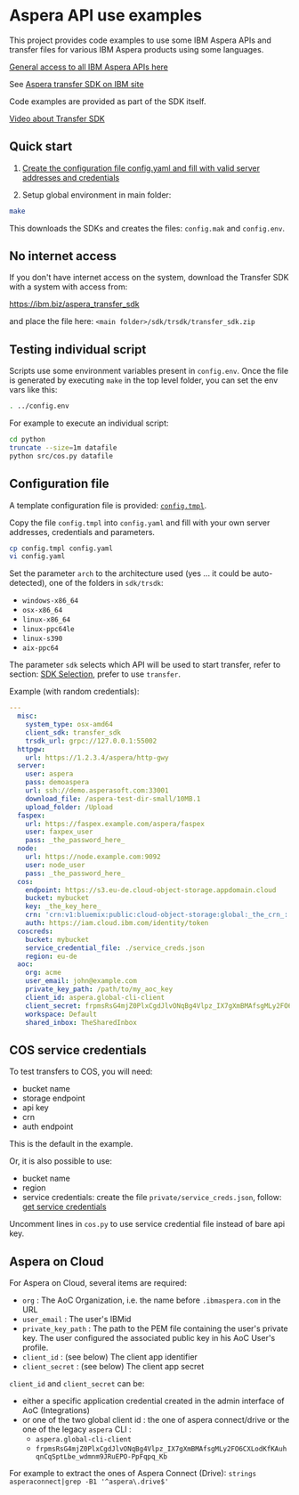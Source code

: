 # Aspera API use examples

This project provides code examples to use some IBM Aspera APIs and transfer files for various IBM Aspera products using some languages.

[General access to all IBM Aspera APIs here](https://developer.ibm.com/apis/catalog/?search=aspera)

See [Aspera transfer SDK on IBM site](https://developer.ibm.com/apis/catalog?search=%22aspera%20transfer%20sdk%22)

Code examples are provided as part of the SDK itself.

[Video about Transfer SDK](https://higherlogicstream.s3.amazonaws.com/IMWUC/d5b91301-6aa1-5741-e083-2a9121d9d8a7_file.mp4)

## Quick start

1. [Create the configuration file config.yaml and fill with valid server addresses and credentials](#config)

1. Setup global environment in main folder:

```bash
make
```

This downloads the SDKs and creates the files: `config.mak` and `config.env`.

## No internet access

If you don't have internet access on the system, download the Transfer SDK with a system with access from:

<https://ibm.biz/aspera_transfer_sdk>

and place the file here: `<main folder>/sdk/trsdk/transfer_sdk.zip`

## Testing individual script

Scripts use some environment variables present in `config.env`.
Once the file is generated by executing `make` in the top level folder, you can set the env vars like this:

```bash
. ../config.env
```

For example to execute an individual script:

```bash
cd python
truncate --size=1m datafile
python src/cos.py datafile
```

## <a id="config"></a>Configuration file

A template configuration file is provided: [`config.tmpl`](config.tmpl).

Copy the file `config.tmpl` into `config.yaml` and fill with your own server addresses, credentials and parameters.

```bash
cp config.tmpl config.yaml
vi config.yaml
```

Set the parameter `arch` to the architecture used (yes ... it could be auto-detected), one of the folders in `sdk/trsdk`:

* `windows-x86_64`
* `osx-x86_64`
* `linux-x86_64`
* `linux-ppc64le`
* `linux-s390`
* `aix-ppc64`

The parameter `sdk` selects which API will be used to start transfer, refer to section: [SDK Selection](#sdk), prefer to use `transfer`.

Example (with random credentials):

```yaml
---
  misc:
    system_type: osx-amd64
    client_sdk: transfer_sdk
    trsdk_url: grpc://127.0.0.1:55002
  httpgw:
    url: https://1.2.3.4/aspera/http-gwy
  server:
    user: aspera
    pass: demoaspera
    url: ssh://demo.asperasoft.com:33001
    download_file: /aspera-test-dir-small/10MB.1
    upload_folder: /Upload
  faspex:
    url: https://faspex.example.com/aspera/faspex
    user: faxpex_user
    pass: _the_password_here_
  node:
    url: https://node.example.com:9092
    user: node_user
    pass: _the_password_here_
  cos:
    endpoint: https://s3.eu-de.cloud-object-storage.appdomain.cloud
    bucket: mybucket
    key: _the_key_here_
    crn: 'crn:v1:bluemix:public:cloud-object-storage:global:_the_crn_::'
    auth: https://iam.cloud.ibm.com/identity/token
  coscreds:
    bucket: mybucket
    service_credential_file: ./service_creds.json
    region: eu-de
  aoc:
    org: acme
    user_email: john@example.com
    private_key_path: /path/to/my_aoc_key
    client_id: aspera.global-cli-client
    client_secret: frpmsRsG4mjZ0PlxCgdJlvONqBg4Vlpz_IX7gXmBMAfsgMLy2FO6CXLodKfKAuhqnCqSptLbe_wdmnm9JRuEPO-PpFqpq_Kb
    workspace: Default
    shared_inbox: TheSharedInbox
```

## COS service credentials

To test transfers to COS, you will need:

* bucket name
* storage endpoint
* api key
* crn
* auth endpoint

This is the default in the example.

Or, it is also possible to use:

* bucket name
* region
* service credentials: create the file `private/service_creds.json`, follow: [get service credentials](https://www.rubydoc.info/gems/aspera-cli#using-service-credential-file)

Uncomment lines in `cos.py` to use service credential file instead of bare api key.

## Aspera on Cloud

For Aspera on Cloud, several items are required:

* `org` : The AoC Organization, i.e. the name before `.ibmaspera.com` in the URL
* `user_email` : The user's IBMid
* `private_key_path` : The path to the PEM file containing the user's private key. The user configured the associated public key in his AoC User's profile.
* `client_id` : (see below) The client app identifier
* `client_secret` : (see below) The client app secret

`client_id` and `client_secret` can be:

* either a specific application credential created in the admin interface of AoC (Integrations)
* or one of the two global client id : the one of aspera connect/drive or the one of the legacy `aspera` CLI :
  * `aspera.global-cli-client`
  * `frpmsRsG4mjZ0PlxCgdJlvONqBg4Vlpz_IX7gXmBMAfsgMLy2FO6CXLodKfKAuhqnCqSptLbe_wdmnm9JRuEPO-PpFqpq_Kb`

For example to extract the ones of Aspera Connect (Drive): `strings asperaconnect|grep -B1 '^aspera\.drive$'`
